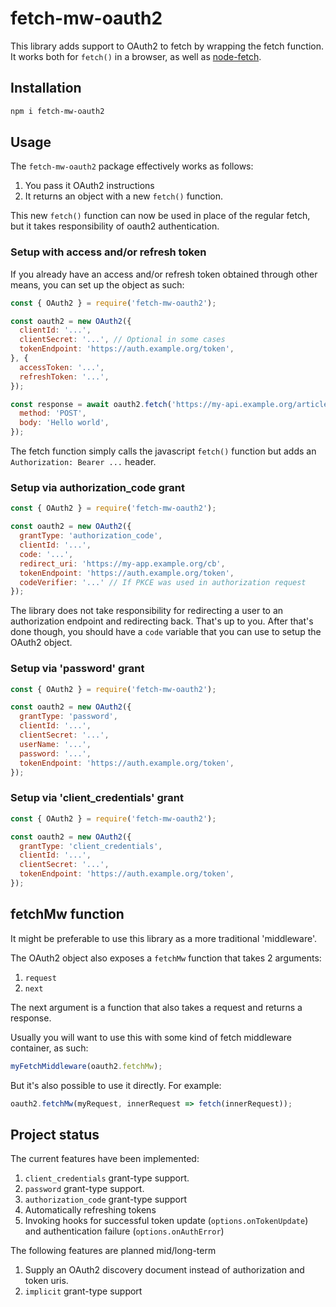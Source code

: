 # fetch-mw-oauth2

This library adds support to OAuth2 to fetch by wrapping the fetch function.
It works both for `fetch()` in a browser, as well as [node-fetch][1].

## Installation

```sh
npm i fetch-mw-oauth2
```

## Usage

The `fetch-mw-oauth2` package effectively works as follows:

1. You pass it OAuth2 instructions
2. It returns an object with a new `fetch()` function.

This new `fetch()` function can now be used in place of the regular fetch,
but it takes responsibility of oauth2 authentication.

### Setup with access and/or refresh token

If you already have an access and/or refresh token obtained through other
means, you can set up the object as such:

```javascript
const { OAuth2 } = require('fetch-mw-oauth2');

const oauth2 = new OAuth2({
  clientId: '...',
  clientSecret: '...', // Optional in some cases
  tokenEndpoint: 'https://auth.example.org/token',
}, {
  accessToken: '...',
  refreshToken: '...',
});

const response = await oauth2.fetch('https://my-api.example.org/articles', {
  method: 'POST',
  body: 'Hello world',
});
```

The fetch function simply calls the javascript `fetch()` function but adds
an `Authorization: Bearer ...` header.

### Setup via authorization_code grant

```javascript
const { OAuth2 } = require('fetch-mw-oauth2');

const oauth2 = new OAuth2({
  grantType: 'authorization_code',
  clientId: '...',
  code: '...',
  redirect_uri: 'https://my-app.example.org/cb',
  tokenEndpoint: 'https://auth.example.org/token',
  codeVerifier: '...' // If PKCE was used in authorization request
});
```

The library does not take responsibility for redirecting a user to an
authorization endpoint and redirecting back. That's up to you. After that's
done though, you should have a `code` variable that you can use to setup
the OAuth2 object.


### Setup via 'password' grant

```javascript
const { OAuth2 } = require('fetch-mw-oauth2');

const oauth2 = new OAuth2({
  grantType: 'password',
  clientId: '...',
  clientSecret: '...',
  userName: '...',
  password: '...',
  tokenEndpoint: 'https://auth.example.org/token',
});
```

### Setup via 'client_credentials' grant

```javascript
const { OAuth2 } = require('fetch-mw-oauth2');

const oauth2 = new OAuth2({
  grantType: 'client_credentials',
  clientId: '...',
  clientSecret: '...',
  tokenEndpoint: 'https://auth.example.org/token',
});
```

## fetchMw function

It might be preferable to use this library as a more traditional 'middleware'.

The OAuth2 object also exposes a `fetchMw` function that takes 2 arguments:

1. `request`
2. `next`

The next argument is a function that also takes a request and returns a
response.

Usually you will want to use this with some kind of fetch middleware container,
as such:

```typescript
myFetchMiddleware(oauth2.fetchMw);
```

But it's also possible to use it directly. For example:

```typescript
oauth2.fetchMw(myRequest, innerRequest => fetch(innerRequest));
```

## Project status

The current features have been implemented:

1. `client_credentials` grant-type support.
2. `password` grant-type support.
3. `authorization_code` grant-type support
4. Automatically refreshing tokens
5. Invoking hooks for successful token update (`options.onTokenUpdate`) and authentication failure (`options.onAuthError`)

The following features are planned mid/long-term

1. Supply an OAuth2 discovery document instead of authorization and token uris.
2. `implicit` grant-type support

[1]: https://www.npmjs.com/package/node-fetch
